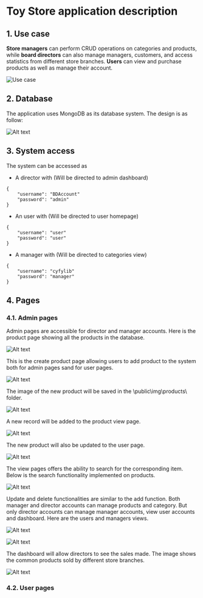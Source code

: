 # Toy Store application description

## 1. Use case

**Store managers** can perform CRUD operations on categories and products, while **board directors** can also manage managers, customers, and access statistics from different store branches. **Users** can view and purchase products as well as manage their account.

![Use case](demo_images/database_design.png)

## 2. Database

The application uses MongoDB as its database system. The design is as follow:

![Alt text](demo_images/use_case.png)

## 3. System access

The system can be accessed as 

- A director with (Will be directed to admin dashboard)
```
{
    "username": "BDAccount"
    "password": "admin"
}
```

- An user with (Will be directed to user homepage)
```
{
    "username": "user"
    "password": "user"
}
```

- A manager with (Will be directed to categories view)
```
{
    "username": "cyfylib"
    "password": "manager"
}
```

## 4. Pages

### 4.1. Admin pages

Admin pages are accessible for director and manager accounts. Here is the product page showing all the products in the database.

![Alt text](demo_images/product_view.png)

This is the create product page allowing users to add product to the system both for admin pages sand for user pages.

![Alt text](demo_images/product_create.png)

The image of the new product will be saved in the \public\img\products\ folder.

![Alt text](demo_images/product_image.png)

A new record will be added to the product view page.

![Alt text](demo_images/new_product.png)

The new product will also be updated to the user page.

![Alt text](demo_images/new_product_user.png)

The view pages offers the ability to search for the corresponding item. Below is the search functionality implemented on products.

![Alt text](demo_images/search.png)

Update and delete functionalities are similar to the add function. Both manager and director accounts can manage products and category. But only director accounts can manage manager accounts, view user accounts and dashboard. Here are the users and managers views.

![Alt text](demo_images/user_view.png)

![Alt text](demo_images/manager_view.png)

The dashboard will allow directors to see the sales made. The image shows the common products sold by different store branches.

![Alt text](demo_images/dashboard.png)



### 4.2. User pages
